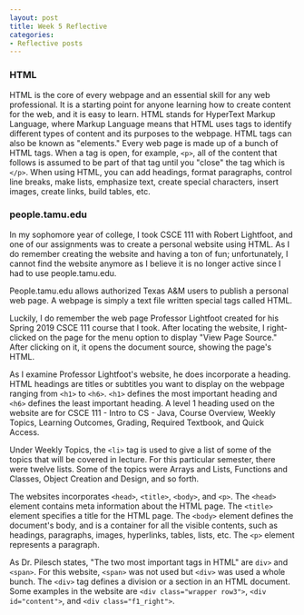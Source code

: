 ```yaml
---
layout: post
title: Week 5 Reflective
categories:
- Reflective posts
---
```

### HTML

HTML is the core of every webpage and an essential skill for any web professional. It is a starting point for anyone learning how to create content for the web, and it is easy to learn. HTML stands for HyperText Markup Language, where Markup Language means that HTML uses tags to identify different types of content and its purposes to the webpage. HTML tags can also be known as "elements." Every web page is made up of a bunch of HTML tags. When a tag is open, for example, `<p>`, all of the content that follows is assumed to be part of that tag until you "close" the tag which is `</p>`. When using HTML, you can add headings, format paragraphs, control line breaks, make lists, emphasize text, create special characters, insert images, create links, build tables, etc.
<br/>

### people.tamu.edu

In my sophomore year of college, I took CSCE 111 with Robert Lightfoot, and one of our assignments was to create a personal website using HTML. As I do remember creating the website and having a ton of fun; unfortunately, I cannot find the website anymore as I believe it is no longer active since I had to use people.tamu.edu.
<br/>
 
People.tamu.edu allows authorized Texas A&M users to publish a personal web page. A webpage is simply a text file written special tags called HTML.
<br/>

Luckily, I do remember the web page Professor Lightfoot created for his Spring 2019 CSCE 111 course that I took. After locating the website, I right-clicked on the page for the menu option to display "View Page Source." After clicking on it, it opens the document source, showing the page's HTML.
<br/>

As I examine Professor Lightfoot's website, he does incorporate a heading. HTML headings are titles or subtitles you want to display on the webpage ranging from `<h1>` to `<h6>`. `<h1>` defines the most important heading and `<h6>` defines the least important heading. A level 1 heading used on the website are for CSCE 111 - Intro to CS - Java, Course Overview, Weekly Topics, Learning Outcomes, Grading, Required Textbook, and Quick Access.
<br/>
 
Under Weekly Topics, the `<li>` tag is used to give a list of some of the topics that will be covered in lecture. For this particular semester, there were twelve lists. Some of the topics were Arrays and Lists, Functions and Classes, Object Creation and Design, and so forth. 
<br/>
 
The websites incorporates `<head>`, `<title>`, `<body>`, and `<p>`. The `<head>` element contains meta information about the HTML page. The `<title>` element specifies a title for the HTML page. The `<body>` element defines the document's body, and is a container for all the visible contents, such as headings, paragraphs, images, hyperlinks, tables, lists, etc. The `<p>` element represents a paragraph.
<br/>
 
As Dr. Pilesch states, "The two most important tags in HTML" are `div>` and `<span>`. For this website, `<span>` was not used but `<div>` was used a whole bunch. The `<div>` tag defines a division or a section in an HTML document. Some examples in the website are `<div class="wrapper row3">`, `<div id="content">`, and `<div class="f1_right">`. 
